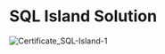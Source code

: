 # SQL Island Solution
![Certificate_SQL-Island-1](https://github.com/goyalvinayak/SQL-Island-Solution/assets/110285605/8741898c-e977-455d-9195-d16c7dc5506b)

